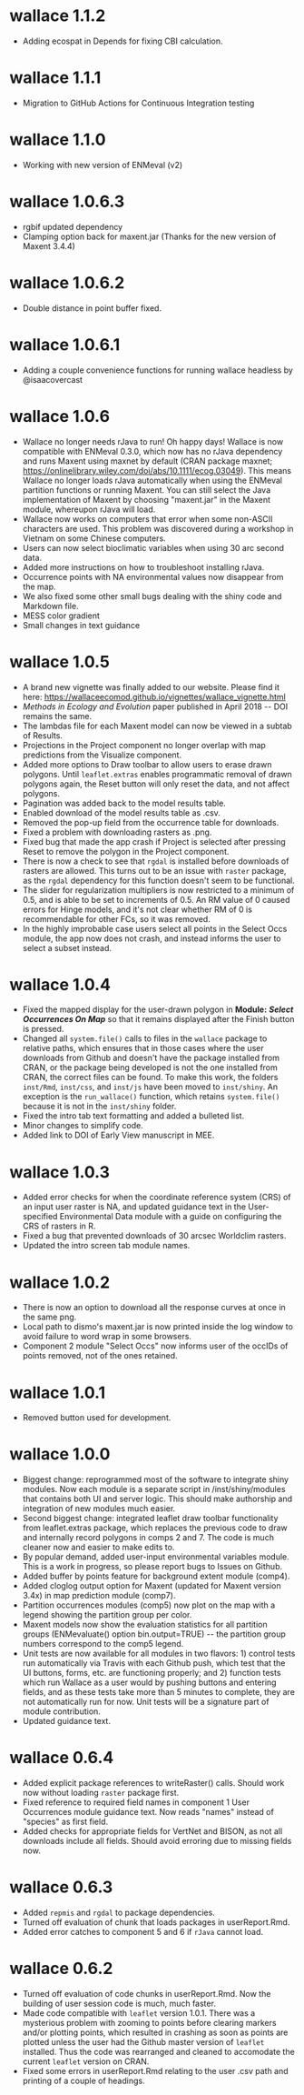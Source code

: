 # wallace 1.1.2
- Adding ecospat in Depends for fixing CBI calculation.

# wallace 1.1.1
- Migration to GitHub Actions for Continuous Integration testing

# wallace 1.1.0
- Working with new version of ENMeval (v2)

# wallace 1.0.6.3
- rgbif updated dependency
- Clamping option back for maxent.jar (Thanks for the new version of Maxent 3.4.4)

# wallace 1.0.6.2
- Double distance in point buffer fixed.

# wallace 1.0.6.1
- Adding a couple convenience functions for running wallace headless by @isaacovercast

# wallace 1.0.6
- Wallace no longer needs rJava to run! Oh happy days! Wallace is now compatible with ENMeval 0.3.0, which now has no rJava dependency and runs Maxent using maxnet by default (CRAN package maxnet; https://onlinelibrary.wiley.com/doi/abs/10.1111/ecog.03049). This means Wallace no longer loads rJava automatically when using the ENMeval partition functions or running Maxent. You can still select the Java implementation of Maxent by choosing "maxent.jar" in the Maxent module, whereupon rJava will load. 
- Wallace now works on computers that error when some non-ASCII characters are used. This problem was discovered during a workshop in Vietnam on some Chinese computers.
- Users can now select bioclimatic variables when using 30 arc second data.
- Added more instructions on how to troubleshoot installing rJava.
- Occurrence points with NA environmental values now disappear from the map.
- We also fixed some other small bugs dealing with the shiny code and Markdown file.
- MESS color gradient
- Small changes in text guidance

# wallace 1.0.5
- A brand new vignette was finally added to our website. Please find it here: https://wallaceecomod.github.io/vignettes/wallace_vignette.html
- *Methods in Ecology and Evolution* paper published in April 2018 -- DOI remains the same.
- The lambdas file for each Maxent model can now be viewed in a subtab of Results.
- Projections in the Project component no longer overlap with map predictions from the Visualize component.
- Added more options to Draw toolbar to allow users to erase drawn polygons. Until `leaflet.extras` enables programmatic removal of drawn polygons again, the Reset button will only reset the data, and not affect polygons. 
- Pagination was added back to the model results table.
- Enabled download of the model results table as .csv.
- Removed the pop-up field from the occurrence table for downloads.
- Fixed a problem with downloading rasters as .png.
- Fixed bug that made the app crash if Project is selected after pressing Reset to remove the polygon in the Project component.
- There is now a check to see that `rgdal` is installed before downloads of rasters are allowed. This turns out to be an issue with `raster` package, as the `rgdal` dependency for this function doesn't seem to be functional.
- The slider for regularization multipliers is now restricted to a minimum of 0.5, and is able to be set to increments of 0.5. An RM value of 0 caused errors for Hinge models, and it's not clear whether RM of 0 is recommendable for other FCs, so it was removed.
- In the highly improbable case users select all points in the Select Occs module, the app now does not crash, and instead informs the user to select a subset instead.

# wallace 1.0.4
- Fixed the mapped display for the user-drawn polygon in **Module:** ***Select Occurrences On Map*** so that it remains displayed after the Finish button is pressed.
- Changed all `system.file()` calls to files in the `wallace` package to relative paths, which ensures that in those cases where the user downloads from Github and doesn't have the package installed from CRAN, or the package being developed is not the one installed from CRAN, the correct files can be found. To make this work, the folders `inst/Rmd`, `inst/css`, and `inst/js` have been moved to `inst/shiny`. An exception is the `run_wallace()` function, which retains `system.file()` because it is not in the `inst/shiny` folder. 
- Fixed the intro tab text formatting and added a bulleted list.
- Minor changes to simplify code.
- Added link to DOI of Early View manuscript in MEE.

# wallace 1.0.3
- Added error checks for when the coordinate reference system (CRS) of an input user raster is NA, and updated guidance text in the User-specified Environmental Data module with a guide on configuring the CRS of rasters in R.
- Fixed a bug that prevented downloads of 30 arcsec Worldclim rasters.
- Updated the intro screen tab module names.

# wallace 1.0.2
- There is now an option to download all the response curves at once in the same png.
- Local path to dismo's maxent.jar is now printed inside the log window to avoid failure to word wrap in some browsers.
- Component 2 module "Select Occs" now informs user of the occIDs of points removed, not of the ones retained.

# wallace 1.0.1
- Removed button used for development.

# wallace 1.0.0
- Biggest change: reprogrammed most of the software to integrate shiny modules. Now each module is a separate script in /inst/shiny/modules that contains both UI and server logic. This should make authorship and integration of new modules much easier.
- Second biggest change: integrated leaflet draw toolbar functionality from leaflet.extras package, which replaces the previous code to draw and internally record polygons in comps 2 and 7. The code is much cleaner now and easier to make edits to.
- By popular demand, added user-input environmental variables module. This is a work in progress, so please report bugs to Issues on Github.
- Added buffer by points feature for background extent module (comp4).
- Added cloglog output option for Maxent (updated for Maxent version 3.4x) in map prediction module (comp7).
- Partition occurrences modules (comp5) now plot on the map with a legend showing the partition group per color.
- Maxent models now show the evaluation statistics for all partition groups (ENMevaluate() option bin.output=TRUE) -- the partition group numbers correspond to the comp5 legend.
- Unit tests are now available for all modules in two flavors: 1) control tests run automatically via Travis with each Github push, which test that the UI buttons, forms, etc. are functioning properly; and 2) function tests which run Wallace as a user would by pushing buttons and entering fields, and as these tests take more than 5 minutes to complete, they are not automatically run for now. Unit tests will be a signature part of module contribution.
- Updated guidance text.

# wallace 0.6.4
- Added explicit package references to writeRaster() calls. Should work now without loading `raster` package first.
- Fixed reference to required field names in component 1 User Occurrences module guidance text. Now reads "names" instead of "species" as first field.
- Added checks for appropriate fields for VertNet and BISON, as not all downloads include all fields. Should avoid erroring due to missing fields now.

# wallace 0.6.3
- Added `repmis` and `rgdal` to package dependencies.
- Turned off evaluation of chunk that loads packages in userReport.Rmd.
- Added error catches to component 5 and 6 if `rJava` cannot load.

# wallace 0.6.2
- Turned off evaluation of code chunks in userReport.Rmd. Now the building of user session code is much, much faster.
- Made code compatible with `leaflet` version 1.0.1. There was a mysterious problem with zooming to points before clearing markers and/or plotting points, which resulted in crashing as soon as points are plotted unless the user had the Github master version of `leaflet` installed. Thus the code was rearranged and cleaned to accomodate the current `leaflet` version on CRAN.
- Fixed some errors in userReport.Rmd relating to the user .csv path and printing of a couple of headings.
